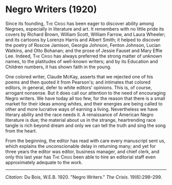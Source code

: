 <!--
title:   Negro Writers
author:  Du Bois, W.E.B.
journal: The Crisis
year:    1920
volume:  19
issue:   6
pages:   298-299
-->
# Negro Writers (1920)

Since its founding, <span style="font-variant:small-caps;">The Crisis</span> has been eager to discover ability among Negroes, especially in literature and art. It remembers with no little pride its covers by Richard Brown, William Scott, William Farrow, and Laura Wheeler; and its cartoons by Lorenzo Harris and Albert Smith; it helped to discover the poetry of Roscoe Jamison, Georgia Johnson, Fenton Johnson, Lucian Watkins, and Otto Bohanan; and the prose of Jessie Fauset and Mary Effie Lee. Indeed, <span style="font-variant:small-caps;">The Crisis</span> has always preferred the strong matter of unknown names, to the platitudes of well-known writers; and by its Education and Children numbers, it has shown faith in the young.

One colored writer, Claude McKay, asserts that we rejected one of his poems and then quoted it from Pearson's; and intimates that colored editors, in general, defer to white editors' opinions. This is, of course, arrogant nonsense. But it does call our attention to the need of encouraging Negro writers. We have today all too few, for the reason that there is a small market for their ideas among whites, and their energies are being called to other and more lucrative ways of earning a living. Nevertheless we have literary ability and the race needs it. A renaissance of American Negro literature is due; the material about us in the strange, heartrending race tangle is rich beyond dream and only we can tell the truth and sing the song from the heart.

From the beginning, the editor has read with care every manuscript sent us, which explains the unconscionable delay in returning many; and yet for three years the editor was editor, business manager, and chief clerk, and only this last year has <span style="font-variant:small-caps;">The Crisis</span> been able to hire an editorial staff even approximately adequate to the work.

 ______________
*Citation:* Du Bois, W.E.B. 1920. "Negro Writers." *The Crisis*. 19(6):298&ndash;299.